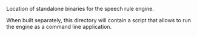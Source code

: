 Location of standalone binaries for the speech rule engine.

When built separately, this directory will contain a script that allows to run
the engine as a command line application.
